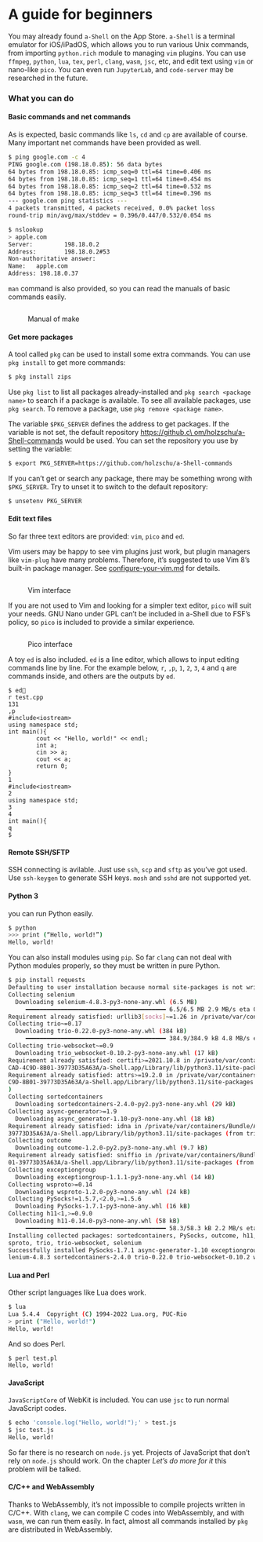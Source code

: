 # A guide for beginners

You may already found `a-Shell` on the App Store. `a-Shell` is a terminal emulator for iOS/iPadOS, which allows you to run various Unix commands, from importing `python.rich` module to managing `vim` plugins. You can use `ffmpeg`, `python`, `lua`, `tex`, `perl`, `clang`, `wasm`, `jsc`, etc, and edit text using `vim` or nano-like `pico`. You can even run `JupyterLab`, and `code-server` may be researched in the future.

### What you can do

#### Basic commands and net commands

As is expected, basic commands like `ls`, `cd` and `cp` are available of course. Many important net commands have been provided as well.&#x20;

```sh
$ ping google.com -c 4
PING google.com (198.18.0.85): 56 data bytes
64 bytes from 198.18.0.85: icmp_seq=0 ttl=64 time=0.406 ms
64 bytes from 198.18.0.85: icmp_seq=1 ttl=64 time=0.454 ms
64 bytes from 198.18.0.85: icmp_seq=2 ttl=64 time=0.532 ms
64 bytes from 198.18.0.85: icmp_seq=3 ttl=64 time=0.396 ms
--- google.com ping statistics ---
4 packets transmitted, 4 packets received, 0.0% packet loss
round-trip min/avg/max/stddev = 0.396/0.447/0.532/0.054 ms

$ nslookup
> apple.com
Server:         198.18.0.2
Address:        198.18.0.2#53
Non-authoritative answer:
Name:   apple.com
Address: 198.18.0.37
```

`man` command is also provided, so you can read the manuals of basic commands easily.

<figure><img src=".gitbook/assets/68F0411E-EB70-4EEA-8E82-3119770F7787.jpeg" alt=""><figcaption><p>Manual of make</p></figcaption></figure>

#### Get more packages

A tool called `pkg` can be used to install some extra commands. You can use `pkg install` to get more commands:

```sh
$ pkg install zips
```

Use `pkg list` to list all packages already-installed and `pkg search <package name>` to search if a package is available. To see all available packages, use `pkg search`. To remove a package, use `pkg remove <package name>`.

The variable `$PKG_SERVER` defines the address to get packages. If the variable is not set, the default repository [https://github.c\
om/holzschu/a-Shell-commands](https://github.com/holzschu/a-Shell-commands) would be used. You can set the repository you use by setting the variable:

```sh
$ export PKG_SERVER=https://github.com/holzschu/a-Shell-commands 
```

If you can’t get or search any package, there may be something wrong with `$PKG_SERVER`. Try to unset it to switch to the default repository:

```sh
$ unsetenv PKG_SERVER
```

#### Edit text files

So far three text editors are provided: `vim`, `pico` and `ed`.

Vim users may be happy to see vim plugins just work, but plugin managers like `vim-plug` have many problems. Therefore, it’s suggested to use Vim 8’s built-in package manager. See [configure-your-vim.md](basic-tutorials/configure-your-vim.md "mention") for details.

<figure><img src=".gitbook/assets/89BA884C-9395-4E53-9284-97E69E3CE2A9.jpeg" alt=""><figcaption><p>Vim interface</p></figcaption></figure>

If you are not used to Vim and looking for a simpler text editor, `pico` will suit your needs. GNU Nano under GPL can’t be included in a-Shell due to FSF’s policy, so `pico` is included to provide a similar experience.

<figure><img src=".gitbook/assets/D884DB64-276A-46D6-8ED6-789FBD167C1C.jpeg" alt=""><figcaption><p>Pico interface</p></figcaption></figure>

A toy `ed` is also included. `ed` is a line editor, which allows to input editing commands line by line. For the example below, `r`, `,p`, `1`, `2`, `3`, `4` and `q` are commands inside, and others are the outputs by `ed`.

```
$ ed
r test.cpp
131
,p
#include<iostream>
using namespace std;
int main(){
        cout << "Hello, world!" << endl;
        int a;
        cin >> a;
        cout << a;
        return 0;
}
1
#include<iostream>
2
using namespace std;
3
4
int main(){
q
$
```

#### Remote SSH/SFTP

SSH connecting is avilable. Just use `ssh`, `scp` and `sftp` as you’ve got used. Use `ssh-keygen` to generate SSH keys. `mosh` and `sshd` are not supported yet.

#### Python 3

you can run Python easily.

```sh
$ python
>>> print (“Hello, world!”)
Hello, world!
```

You can also install modules using `pip`. So far `clang` can not deal with Python modules properly, so they must be written in pure Python.

```sh
$ pip install requests
Defaulting to user installation because normal site-packages is not writeable
Collecting selenium
  Downloading selenium-4.8.3-py3-none-any.whl (6.5 MB)
     ━━━━━━━━━━━━━━━━━━━━━━━━━━━━━━━━━━━━━━━━ 6.5/6.5 MB 2.9 MB/s eta 0:00:00
Requirement already satisfied: urllib3[socks]~=1.26 in /private/var/containers/Bundle/Application/C3889491-0CAD-4C9D-8B01-39773D35A63A/a-Shell.app/Library/lib/python3.11/site-packages (from selenium) (1.26.13)
Collecting trio~=0.17
  Downloading trio-0.22.0-py3-none-any.whl (384 kB)
     ━━━━━━━━━━━━━━━━━━━━━━━━━━━━━━━━━━━━━━━━ 384.9/384.9 kB 4.8 MB/s eta 0:00:00
Collecting trio-websocket~=0.9
  Downloading trio_websocket-0.10.2-py3-none-any.whl (17 kB)
Requirement already satisfied: certifi>=2021.10.8 in /private/var/containers/Bundle/Application/C3889491-0
CAD-4C9D-8B01-39773D35A63A/a-Shell.app/Library/lib/python3.11/site-packages (from selenium) (2022.9.24)
Requirement already satisfied: attrs>=19.2.0 in /private/var/containers/Bundle/Application/C3889491-0CAD-4
C9D-8B01-39773D35A63A/a-Shell.app/Library/lib/python3.11/site-packages (from trio~=0.17->selenium) (22.1.0
)
Collecting sortedcontainers
  Downloading sortedcontainers-2.4.0-py2.py3-none-any.whl (29 kB)
Collecting async-generator>=1.9
  Downloading async_generator-1.10-py3-none-any.whl (18 kB)
Requirement already satisfied: idna in /private/var/containers/Bundle/Application/C3889491-0CAD-4C9D-8B01-
39773D35A63A/a-Shell.app/Library/lib/python3.11/site-packages (from trio~=0.17->selenium) (3.4)
Collecting outcome
  Downloading outcome-1.2.0-py2.py3-none-any.whl (9.7 kB)
Requirement already satisfied: sniffio in /private/var/containers/Bundle/Application/C3889491-0CAD-4C9D-8B
01-39773D35A63A/a-Shell.app/Library/lib/python3.11/site-packages (from trio~=0.17->selenium) (1.3.0)
Collecting exceptiongroup
  Downloading exceptiongroup-1.1.1-py3-none-any.whl (14 kB)
Collecting wsproto>=0.14
  Downloading wsproto-1.2.0-py3-none-any.whl (24 kB)
Collecting PySocks!=1.5.7,<2.0,>=1.5.6
  Downloading PySocks-1.7.1-py3-none-any.whl (16 kB)
Collecting h11<1,>=0.9.0
  Downloading h11-0.14.0-py3-none-any.whl (58 kB)
     ━━━━━━━━━━━━━━━━━━━━━━━━━━━━━━━━━━━━━━━━ 58.3/58.3 kB 2.2 MB/s eta 0:00:00
Installing collected packages: sortedcontainers, PySocks, outcome, h11, exceptiongroup, async-generator, w
sproto, trio, trio-websocket, selenium
Successfully installed PySocks-1.7.1 async-generator-1.10 exceptiongroup-1.1.1 h11-0.14.0 outcome-1.2.0 se
lenium-4.8.3 sortedcontainers-2.4.0 trio-0.22.0 trio-websocket-0.10.2 wsproto-1.2.0
```

#### Lua and Perl

Other script languages like Lua does work.

```sh
$ lua
Lua 5.4.4  Copyright (C) 1994-2022 Lua.org, PUC-Rio
> print ("Hello, world!")
Hello, world!
```

And so does Perl.

```
$ perl test.pl
Hello, world!
```

#### JavaScript

`JavaScriptCore` of WebKit is included. You can use `jsc` to run normal JavaScript codes.

```sh
$ echo 'console.log("Hello, world!");' > test.js
$ jsc test.js
Hello, world!
```

So far there is no research on `node.js` yet. Projects of JavaScript that don’t rely on `node.js` should work. On the chapter _Let’s do more for it_ this problem will be talked.

#### C/C++ and WebAssembly

Thanks to WebAssembly, it’s not impossible to compile projects written in C/C++. With `clang`, we can compile C codes into WebAssembly, and with `wasm`, we can run them easily. In fact, almost all commands installed by `pkg` are distributed in WebAssembly.
